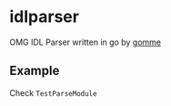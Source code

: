 # idlparser

OMG IDL Parser written in go by [gomme](https://github.com/oleiade/gomme)

## Example

Check `TestParseModule`
